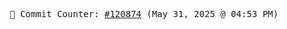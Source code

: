 <p align="center">
    <samp>
        📮 Commit Counter: <a href="https://github.com/Javascript-void0/Javascript-void0/commits/main">#120874</a> (May 31, 2025 @ 04:53 PM)
    </samp>
</p>